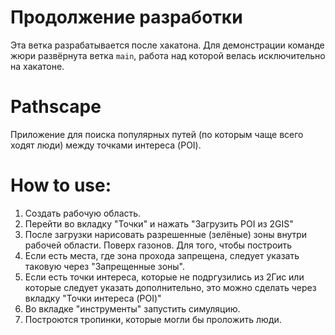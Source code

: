 # Продолжение разработки

Эта ветка разрабатывается после хакатона. Для демонстрации команде жюри развёрнута ветка `main`, работа над которой велась исключительно на хакатоне.

# Pathscape

Приложение для поиска популярных путей (по которым чаще всего ходят люди) между точками интереса (POI). 

# How to use:

1. Создать рабочую область.
2. Перейти во вкладку "Точки" и нажать "Загрузить POI из 2GIS"
4. После загрузки нарисовать разрешенные (зелёные) зоны внутри рабочей области. Поверх газонов. Для того, чтобы построить 
5. Если есть места, где зона прохода запрещена, следует указать таковую через "Запрещенные зоны".
6. Если есть точки интереса, которые не подргузились из 2Гис или которые следует указать дополнительно, это можно сделать через вкладку "Точки интереса (POI)"
7. Во вкладке "инструменты" запустить симуляцию.
8. Построются тропинки, которые могли бы проложить люди.